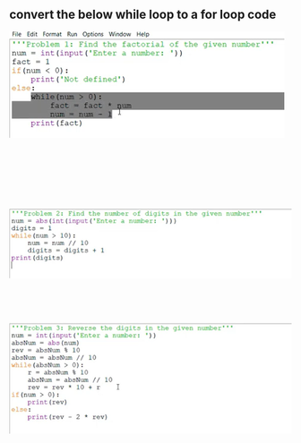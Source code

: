 ## convert the below while loop to a for loop code
![alt text](image.png)
```







```

![alt text](image-1.png)
```




```
![alt text](image-2.png)
```










```
